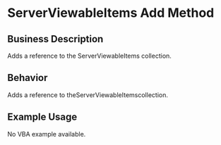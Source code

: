 # ServerViewableItems Add Method

## Business Description
Adds a reference to the ServerViewableItems collection.

## Behavior
Adds a reference to theServerViewableItemscollection.

## Example Usage
No VBA example available.